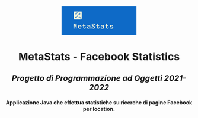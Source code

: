 <p align="center">
<img src="logo2.png" width="40%" height="40%">

<div align="center">
  

# MetaStats - Facebook Statistics
## _Progetto di Programmazione ad Oggetti 2021-2022_
#### Applicazione Java che effettua statistiche su ricerche di pagine Facebook per location.
</div>
